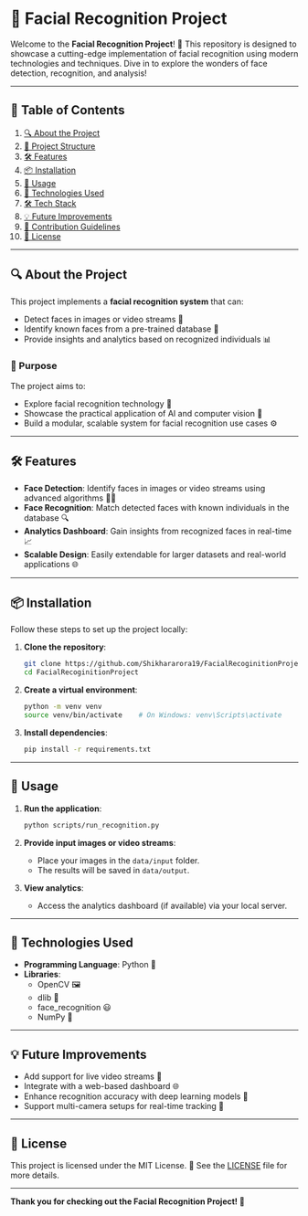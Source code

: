 # 🌟 Facial Recognition Project

Welcome to the **Facial Recognition Project**! 🚀 This repository is designed to showcase a cutting-edge implementation of facial recognition using modern technologies and techniques. Dive in to explore the wonders of face detection, recognition, and analysis!

---

## 📖 Table of Contents

1. [🔍 About the Project](#-about-the-project)
2. [📂 Project Structure](#-project-structure)
3. [🛠️ Features](#️-features)
4. [📦 Installation](#-installation)
5. [🚀 Usage](#-usage)
6. [🧪 Technologies Used](#-technologies-used)
7. [🛠 Tech Stack](#-tech-stack)
8. [💡 Future Improvements](#-future-improvements)
9. [🤝 Contribution Guidelines](#-contribution-guidelines)
10. [📜 License](#-license)

---

## 🔍 About the Project

This project implements a **facial recognition system** that can:

- Detect faces in images or video streams 📸
- Identify known faces from a pre-trained database 🧠
- Provide insights and analytics based on recognized individuals 📊

### 🎯 Purpose

The project aims to:

- Explore facial recognition technology 🤖
- Showcase the practical application of AI and computer vision 🧬
- Build a modular, scalable system for facial recognition use cases ⚙️

---


## 🛠️ Features

- **Face Detection**: Identify faces in images or video streams using advanced algorithms 🕵️‍♂️
- **Face Recognition**: Match detected faces with known individuals in the database 🔍
- **Analytics Dashboard**: Gain insights from recognized faces in real-time 📈
- **Scalable Design**: Easily extendable for larger datasets and real-world applications 🌐

---

## 📦 Installation

Follow these steps to set up the project locally:

1. **Clone the repository**:

   ```bash
   git clone https://github.com/Shikhararora19/FacialRecoginitionProject.git
   cd FacialRecoginitionProject
   ```

2. **Create a virtual environment**:

   ```bash
   python -m venv venv
   source venv/bin/activate    # On Windows: venv\Scripts\activate
   ```

3. **Install dependencies**:

   ```bash
   pip install -r requirements.txt
   ```

---

## 🚀 Usage

1. **Run the application**:

   ```bash
   python scripts/run_recognition.py
   ```

2. **Provide input images or video streams**:
   - Place your images in the `data/input` folder.
   - The results will be saved in `data/output`.

3. **View analytics**:
   - Access the analytics dashboard (if available) via your local server.

---

## 🧪 Technologies Used

- **Programming Language**: Python 🐍
- **Libraries**:
  - OpenCV 🖼️
  - dlib 📏
  - face_recognition 😃
  - NumPy 🔢

---

## 💡 Future Improvements

- Add support for live video streams 🎥
- Integrate with a web-based dashboard 🌐
- Enhance recognition accuracy with deep learning models 🧠
- Support multi-camera setups for real-time tracking 📡

---


## 📜 License

This project is licensed under the MIT License. 📄 See the [LICENSE](LICENSE) file for more details.

---

**Thank you for checking out the Facial Recognition Project! 🌟**
